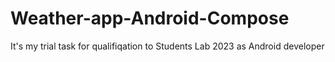 # Weather-app-Android-Compose

It's my trial task for qualifiqation to Students Lab 2023 as Android developer

